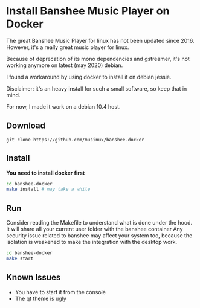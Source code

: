 # Install Banshee Music Player on Docker

The great Banshee Music Player for linux has not been updated since 2016. However, it's a really great music player for linux.

Because of deprecation of its mono dependencies and gstreamer, it's not working anymore on latest (may 2020) debian.

I found a workaround by using docker to install it on debian jessie.

Disclaimer: it's an heavy install for such a small software, so keep that in mind.

For now, I made it work on a debian 10.4 host.

## Download
```
git clone https://github.com/musinux/banshee-docker
```

## Install
**You need to install docker first**
```bash
cd banshee-docker
make install # may take a while
```

## Run
Consider reading the Makefile to understand what is done under the hood.
It will share all your current user folder with the banshee container
Any security issue related to banshee may affect your system too, because the isolation is weakened to make the integration with the desktop work.

```bash
cd banshee-docker
make start
```

## Known Issues

* You have to start it from the console
* The qt theme is ugly

